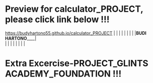 # Preview for calculator_PROJECT, please click link below !!!

https://budyhartono55.github.io/calculator_PROJECT
|                                                |
|                                                |
|                                                |
|                                                |
|________________BUDI HARTONO____________________|                
|                                                |
|                                                |
|                                                |
|                                                |
# Extra Excercise-PROJECT_GLINTS ACADEMY_FOUNDATION !!!
